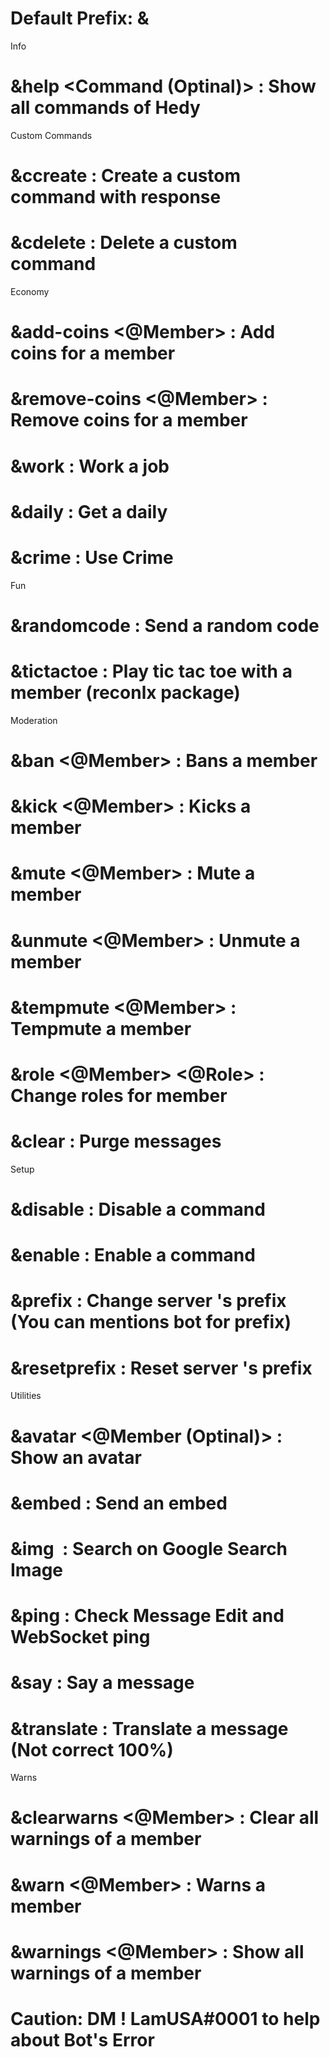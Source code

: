 # Default Prefix: &
Info
# &help <Command (Optinal)> : Show all commands of Hedy
Custom Commands
# &ccreate <Command Name> <Command Response> : Create a custom command with response
# &cdelete <Command Name> : Delete a custom command
Economy
# &add-coins <@Member> <Coins> : Add coins for a member
# &remove-coins <@Member> <Coins> : Remove coins for a member
# &work : Work a job
# &daily : Get a daily
# &crime : Use Crime
Fun
# &randomcode : Send a random code
# &tictactoe : Play tic tac toe with a member (reconlx package)
Moderation
# &ban <@Member> <Reason> : Bans a member
# &kick <@Member> <Reason> : Kicks a member
# &mute <@Member> <Reason> : Mute a member
# &unmute <@Member> <Reason> : Unmute a member
# &tempmute <@Member> <Reason> : Tempmute a member
# &role <@Member> <@Role> : Change roles for member
# &clear <Amount> : Purge messages
Setup
# &disable <Command> : Disable a command
# &enable <Command> : Enable a command
# &prefix <Prefix> : Change server 's prefix (You can mentions bot for prefix)
# &resetprefix : Reset server 's prefix
Utilities
# &avatar <@Member (Optinal)> : Show an avatar
# &embed <Color> <Description> : Send an embed
# &img <Image> : Search on Google Search Image
# &ping : Check Message Edit and WebSocket ping
# &say <Message> : Say a message
# &translate <Language Code> <Message> : Translate a message (Not correct 100%)
Warns
# &clearwarns <@Member> : Clear all warnings of a member
# &warn <@Member> : Warns a member
# &warnings <@Member> : Show all warnings of a member
  
# Caution: DM ! LamUSA#0001 to help about Bot's Error
